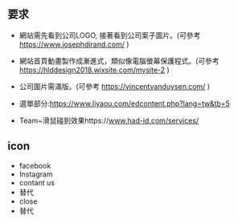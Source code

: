 ## 要求

+ 網站需先看到公司LOGO, 接著看到公司案子圖片。(可參考 https://www.josephdirand.com/ )

+ 網站首頁動畫製作成漸進式，類似像電腦螢幕保護程式。(可參考 https://hlddesign2018.wixsite.com/mysite-2 )

+ 公司圖片需滿版。(可參考 https://vincentvanduysen.com/ )

+ 選單部分:https://www.liyaou.com/edcontent.php?lang=tw&tb=5

+ Team~滑鼠碰到效果https://www.had-id.com/services/



## icon

+ facebook <i class="fab fa-facebook-f"></i>
+ Instagram <i class="fab fa-instagram"></i><i class="fab fa-youtube"></i>
+ contant us <i class="fal fa-map-marker-alt"></i><i class="fal fa-phone"></i><i class="fal fa-envelope"></i> <!-- 需收費 -->
+ 替代 <i class="fas fa-map-marker-alt"></i><i class="fas fa-phone"></i><i class="far fa-envelope"></i>
+ close <i class="fal fa-times"></i> <!-- 需收費 -->
+ 替代 <i class="fas fa-times"></i>
